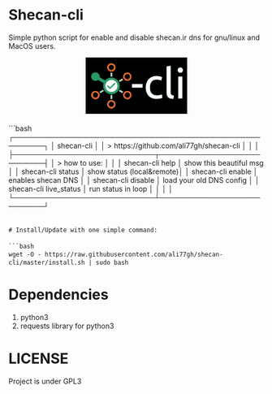 # Shecan-cli
Simple python script for enable and disable shecan.ir dns for gnu/linux and MacOS users.
<br>
<center><img src="./logo.png" width=200></center> <br>
```bash
┌────────────────────────────────────────────────────────┐
│                        shecan-cli                      │
│ > https://github.com/ali77gh/shecan-cli                │
│                                                        │
├────────────────────────────┬───────────────────────────┤
│ > how to use:              │                           │
│   shecan-cli help          │ show this beautiful msg   │
│   shecan-cli status        │ show status (local&remote)│
│   shecan-cli enable        │ enables shecan DNS        │
│   shecan-cli disable       │ load your old DNS config  │
│   shecan-cli live_status   │ run status in loop        │
│                            │                           │
└────────────────────────────┴───────────────────────────┘

```

# Install/Update with one simple command:

```bash
wget -O - https://raw.githubusercontent.com/ali77gh/shecan-cli/master/install.sh | sudo bash
```

# Dependencies
1. python3
2. requests library for python3

# LICENSE
Project is under GPL3

